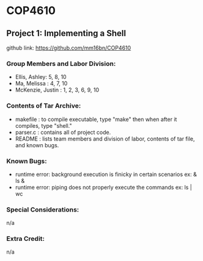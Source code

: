 # COP4610

## Project 1: Implementing a Shell

github link: https://github.com/mm16bn/COP4610

### Group Members and Labor Division:
- Ellis, Ashley: 5, 8, 10
- Ma, Melissa : 4, 7, 10
- McKenzie, Justin : 1, 2, 3, 6, 9, 10

### Contents of Tar Archive:
- makefile : to compile executable, type "make" then when after it compiles, type "shell." 
- parser.c : contains all of project code. 
- README : lists team members and division of labor, contents of tar file, and known bugs. 

### Known Bugs:
-   runtime error: background execution is finicky in certain scenarios ex: & ls &
- runtime error: piping does not properly execute the commands ex: ls | wc 

### Special Considerations: 
n/a

### Extra Credit: 
n/a
